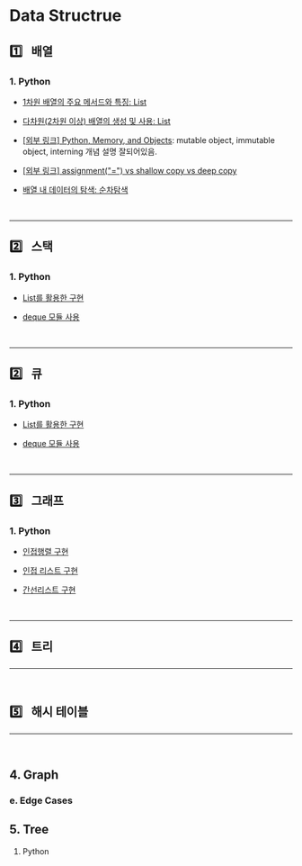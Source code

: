 # Data Structrue

## :one:&ensp; 배열

### 1. Python

* [1차원 배열의 주요 메서드와 특징: List](./array/python/one_dimensional_array.md)

* [다차원(2차원 이상) 배열의 생성 및 사용: List](./array/python/multi_dimensional_array.md)

* [[외부 링크] Python, Memory, and Objects](https://towardsdatascience.com/python-memory-and-objects-e7bec4a2845): mutable object, immutable object, interning 개념 설명 잘되어있음.

* [[외부 링크] assignment("=") vs shallow copy vs deep copy](https://medium.com/@thawsitt/assignment-vs-shallow-copy-vs-deep-copy-in-python-f70c2f0ebd86)

* [배열 내 데이터의 탐색: 순차탐색](./array/python/sequential_search.md)

<br/>

---
## :two:&ensp; 스택

### 1. Python

* [List를 활용한 구현](./stack/python/stack_list.md)

* [deque 모듈 사용](./stack/python/stack_deque.md)

<br/>

---
## :two:&ensp; 큐

### 1. Python
* [List를 활용한 구현](./queue/python/queue_list.md)

* [deque 모듈 사용](./queue/python/queue_deque.md)

<br/>

---
## :three:&ensp; 그래프

### 1. Python 

* [인접행렬 구현](./graph/python/adjacent_matrix.md)

* [인접 리스트 구현](./graph/python/adjacent_list.md)

* [간선리스트 구현](./graph/python/edge_list.md)


<br/>

---
## :four:&ensp; 트리


---

<br/>

## :five:&ensp; 해시 테이블


---

<br/>



## 4. Graph



### e. Edge Cases

## 5. Tree
1. Python
   ```py

   ```